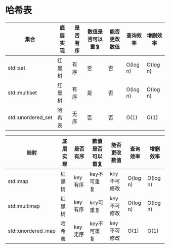 # 哈希表

| 集合 | 底层实现 | 是否有序 | 数值是否可以重复 | 能否更改数值 | 查询效率 | 增删效率 |
|---| --- | --- | --- | ---|---|---|
|std::set|红黑树|有序|否|否|O(log n) | O(log n)|
|std::multiset| 红黑树|有序|是|否|O(log n)|O(log n)|
|std::unordered_set|哈希表|无序|否|否|O(1)|O(1)|

| 映射 | 底层实现 | 是否有序 | 数值是否可以重复 | 能否更改数值 | 查询效率 | 增删效率 |
|---| --- | --- | --- | ---|---|---|
|std::map|红黑树|key有序|key不可重复|key不可修改|O(log n) | O(log n)|
|std::multimap| 红黑树|key有序|key可重复|key不可修改|O(log n)|O(log n)|
|std::unordered_map|哈希表|key无序|key不可重复|key不可修改|O(1)|O(1)|